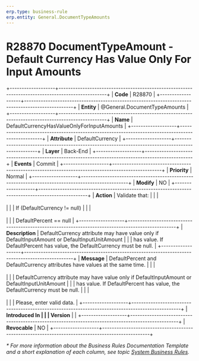 ```yaml
---
erp.type: business-rule
erp.entity: General.DocumentTypeAmounts
---
```


# R28870 DocumentTypeAmount - Default Currency Has Value Only For Input Amounts
+-------------------+--------------------------------------------------------------------------------------------------+
| **Code**          | R28870                                                                                           |
+-------------------+--------------------------------------------------------------------------------------------------+
| **Entity**        | @General.DocumentTypeAmounts                                                                     |
+-------------------+--------------------------------------------------------------------------------------------------+
| **Name**          | DefaultCurrencyHasValueOnlyForInputAmounts                                                       |
+-------------------+--------------------------------------------------------------------------------------------------+
| **Attribute**     | DefaultCurrency                                                                                  |
+-------------------+--------------------------------------------------------------------------------------------------+
| **Layer**         | Back-End                                                                                         |
+-------------------+--------------------------------------------------------------------------------------------------+
| **Events**        | Commit                                                                                           |
+-------------------+--------------------------------------------------------------------------------------------------+
| **Priority**      | Normal                                                                                           |
+-------------------+--------------------------------------------------------------------------------------------------+
| **Modify**        | NO                                                                                               |
+-------------------+--------------------------------------------------------------------------------------------------+
| **Action**        | Validate that:                                                                                   |
|                   | <br/><br/>                                                                                       |
|                   | If (DefaultCurrency != null)                                                                     |
|                   | <br/><br/>                                                                                       |
|                   | DefaultPercent == null                                                                           |
+-------------------+--------------------------------------------------------------------------------------------------+
| **Description**   | DefaultCurrency attribute may have value only if DefaultInputAmount or DefaultInputUnitAmount    |
|                   | has value. If DefaultPercent has value, the DefaultCurrency must be null.                        |
+-------------------+--------------------------------------------------------------------------------------------------+
| **Message**       | DefaultPercent and DefaultCurrency attributes have values at the same time.                      |
|                   | <br/><br/>                                                                                       |
|                   | DefaultCurrency attribute may have value only if DefaultInputAmount or DefaultInputUnitAmount    |
|                   | has value. If DefaultPercent has value, the DefaultCurrency must be null.                        |
|                   | <br/><br/>                                                                                       |
|                   | Please, enter valid data.                                                                        |
+-------------------+--------------------------------------------------------------------------------------------------+
| **Introduced In   |                                                                                                  |
| Version**         |                                                                                                  |
+-------------------+--------------------------------------------------------------------------------------------------+
| **Revocable**     | NO                                                                                               |
+-------------------+--------------------------------------------------------------------------------------------------+

*\* For more information about the Business Rules Documentation Template and a short explanation of each column, see
topic [System Business Rules](../templates/template-description-system-business-rules.md).*
